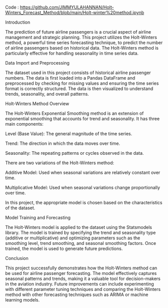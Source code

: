 Code : https://github.com/JIMMYULAHANNAN/Holt-Winters_Forecast_Method/blob/main/Holt-winter%20method.ipynb

Introduction

The prediction of future airline passengers is a crucial aspect of airline management and strategic planning. This project utilizes the Holt-Winters method, a powerful time series forecasting technique, to predict the number of airline passengers based on historical data. The Holt-Winters method is particularly effective for handling seasonality in time series data.

Data Import and Preprocessing

The dataset used in this project consists of historical airline passenger numbers. The data is first loaded into a Pandas DataFrame and preprocessed by checking for missing values and ensuring the time series format is correctly structured. The data is then visualized to understand trends, seasonality, and overall patterns.

Holt-Winters Method Overview

The Holt-Winters Exponential Smoothing method is an extension of exponential smoothing that accounts for trend and seasonality. It has three main components:

Level (Base Value): The general magnitude of the time series.

Trend: The direction in which the data moves over time.

Seasonality: The repeating patterns or cycles observed in the data.

There are two variations of the Holt-Winters method:

Additive Model: Used when seasonal variations are relatively constant over time.

Multiplicative Model: Used when seasonal variations change proportionally over time.

In this project, the appropriate model is chosen based on the characteristics of the dataset.

Model Training and Forecasting

The Holt-Winters model is applied to the dataset using the Statsmodels library. The model is trained by specifying the trend and seasonality type (additive or multiplicative) and optimizing parameters such as the smoothing level, trend smoothing, and seasonal smoothing factors. Once trained, the model is used to generate future predictions.

Conclusion

This project successfully demonstrates how the Holt-Winters method can be used for airline passenger forecasting. The model effectively captures seasonal patterns and trends, making it a valuable tool for decision-makers in the aviation industry. Future improvements can include experimenting with different parameter tuning techniques and comparing the Holt-Winters method with other forecasting techniques such as ARIMA or machine learning models.

